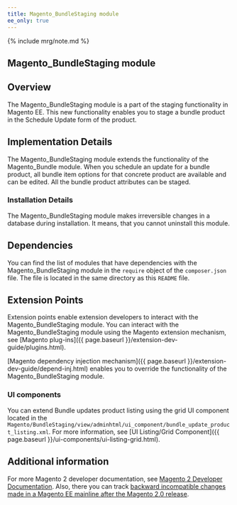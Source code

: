 ```yaml
---
title: Magento_BundleStaging module
ee_only: true
---
```


{% include mrg/note.md %}

<h2>Magento_BundleStaging module</h2>

## Overview

The Magento_BundleStaging module is a part of the staging functionality in Magento EE. This new functionality enables you to stage a bundle product in the Schedule Update form of the product.

## Implementation Details

The Magento_BundleStaging module extends the functionality of the Magento_Bundle module. When you schedule an update for a bundle product, all bundle item options for that concrete product are available and can be edited. All the bundle product attributes can be staged.

### Installation Details

The Magento_BundleStaging module makes irreversible changes in a database during installation. It means, that you cannot uninstall this module.

## Dependencies

You can find the list of modules that have dependencies with the Magento_BundleStaging module in the `require` object of the `composer.json` file. The file is located in the same directory as this `README` file.

## Extension Points

Extension points enable extension developers to interact with the Magento_BundleStaging module. You can interact with the Magento_BundleStaging module using the Magento extension mechanism, see [Magento plug-ins]({{ page.baseurl }}/extension-dev-guide/plugins.html).

[Magento dependency injection mechanism]({{ page.baseurl }}/extension-dev-guide/depend-inj.html) enables you to override the functionality of the Magento_BundleStaging module.

### UI components

You can extend Bundle updates product listing using  the grid UI component located in the `Magento/BundleStaging/view/adminhtml/ui_component/bundle_update_product_listing.xml`. For more information, see [UI Listing/Grid Component]({{ page.baseurl }}/ui-components/ui-listing-grid.html).

## Additional information

For more Magento 2 developer documentation, see [Magento 2 Developer Documentation](http://devdocs.magento.com). Also, there you can track [backward incompatible changes made in a Magento EE mainline after the Magento 2.0 release](http://devdocs.magento.com/guides/v2.0/release-notes/changes/ee_changes.html).
